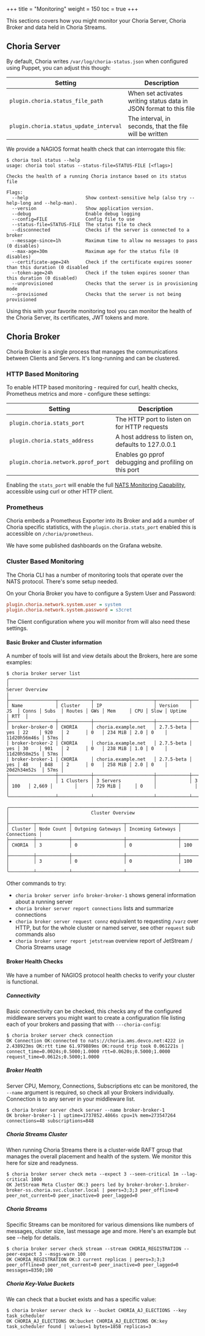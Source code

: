 +++
title = "Monitoring"
weight = 150
toc = true
+++

This sections covers how you might monitor your Choria Server, Choria Broker and data held in Choria Streams.

## Choria Server

By default, Choria writes `/var/log/choria-status.json` when configured using Puppet, you can adjust this though:

| Setting                                | Description                                                        |
|----------------------------------------|--------------------------------------------------------------------|
| `plugin.choria.status_file_path`       | When set activates writing status data in JSON format to this file |
| `plugin.choria.status_update_interval` | The interval, in seconds, that the file will be written            |

We provide a NAGIOS format health check that can interrogate this file:

```nohighlight
$ choria tool status --help
usage: choria tool status --status-file=STATUS-FILE [<flags>]

Checks the health of a running Choria instance based on its status file

Flags:
  --help                     Show context-sensitive help (also try --help-long and --help-man).
  --version                  Show application version.
  --debug                    Enable debug logging
  --config=FILE              Config file to use
  --status-file=STATUS-FILE  The status file to check
  --disconnected             Checks if the server is connected to a broker
  --message-since=1h         Maximum time to allow no messages to pass (0 disables)
  --max-age=30m              Maximum age for the status file (0 disables)
  --certificate-age=24h      Check if the certificate expires sooner than this duration (0 disabled
  --token-age=24h            Check if the token expires sooner than this duration (0 disabled)
  --unprovisioned            Checks that the server is in provisioning mode
  --provisioned              Checks that the server is not being provisioned
```

Using this with your favorite monitoring tool you can monitor the health of the Choria Server,
its certificates, JWT tokens and more.

## Choria Broker

Choria Broker is a single process that manages the communications between Clients and Servers.
It's long-running and can be clustered.

### HTTP Based Monitoring

To enable HTTP based monitoring - required for curl, health checks, Prometheus metrics and more -
configure these settings:

| Setting                            | Description                                           |
|------------------------------------|-------------------------------------------------------|
| `plugin.choria.stats_port`         | The HTTP port to listen on for HTTP requests          |
| `plugin.choria.stats_address`      | A host address to listen on, defaults to 127.0.0.1    |
| `plugin.choria.network.pprof_port` | Enables go pprof debugging and profiling on this port |

Enabling the `stats_port` will enable the full [NATS Monitoring Capability](https://docs.nats.io/running-a-nats-service/nats_admin/monitoring),
accessible using curl or other HTTP client.

### Prometheus

Choria embeds a Prometheus Exporter into its Broker and add a number of Choria specific statistics,
with the `plugin.choria.stats_port` enabled this is accessible on `/choria/prometheus`. 

We have some published dashboards on the Grafana website.

### Cluster Based Monitoring

The Choria CLI has a number of monitoring tools that operate over the NATS protocol. There's some 
setup needed.

On your Choria Broker you have to configure a System User and Password:

```ini
plugin.choria.network.system.user = system
plugin.choria.network.system.password = s3cret
```

The Client configuration where you will monitor from will also need these settings.

#### Basic Broker and Cluster information

A number of tools will list and view details about the Brokers, here are some examples:

```nohighlight
$ choria broker server list
╭────────────────────────────────────────────────────────────────────────────────────────────────────────────────────────────────────────────────────╮
│                                                                  Server Overview                                                                   │
├─────────────────┬────────────┬──────────────────────┬────────────┬─────┬───────┬───────┬────────┬─────┬─────────┬─────┬──────┬──────────────┬──────┤
│ Name            │ Cluster    │ IP                   │ Version    │ JS  │ Conns │ Subs  │ Routes │ GWs │ Mem     │ CPU │ Slow │ Uptime       │ RTT  │
├─────────────────┼────────────┼──────────────────────┼────────────┼─────┼───────┼───────┼────────┼─────┼─────────┼─────┼──────┼──────────────┼──────┤
│ broker-broker-0 │ CHORIA     │ choria.example.net   │ 2.7.5-beta │ yes │ 22    │ 920   │ 2      │ 0   │ 234 MiB │ 2.0 │ 0    │ 11d20h56m46s │ 57ms │
│ broker-broker-2 │ CHORIA     │ choria.example.net   │ 2.7.5-beta │ yes │ 30    │ 901   │ 2      │ 0   │ 238 MiB │ 1.0 │ 0    │ 11d20h58m25s │ 57ms │
│ broker-broker-1 │ CHORIA     │ choria.example.net   │ 2.7.5-beta │ yes │ 48    │ 848   │ 2      │ 0   │ 258 MiB │ 2.0 │ 0    │ 20d2h34m52s  │ 57ms │
├─────────────────┼────────────┼──────────────────────┼────────────┼─────┼───────┼───────┼────────┼─────┼─────────┼─────┼──────┼──────────────┼──────┤
│                 │ 1 Clusters │ 3 Servers            │            │ 3   │ 100   │ 2,669 │        │     │ 729 MiB │     │ 0    │              │      │
╰─────────────────┴────────────┴──────────────────────┴────────────┴─────┴───────┴───────┴────────┴─────┴─────────┴─────┴──────┴──────────────┴──────╯

╭────────────────────────────────────────────────────────────────────────────╮
│                              Cluster Overview                              │
├─────────┬────────────┬───────────────────┬───────────────────┬─────────────┤
│ Cluster │ Node Count │ Outgoing Gateways │ Incoming Gateways │ Connections │
├─────────┼────────────┼───────────────────┼───────────────────┼─────────────┤
│ CHORIA  │ 3          │ 0                 │ 0                 │ 100         │
├─────────┼────────────┼───────────────────┼───────────────────┼─────────────┤
│         │ 3          │ 0                 │ 0                 │ 100         │
╰─────────┴────────────┴───────────────────┴───────────────────┴─────────────╯
```

Other commands to try:

 * `choria broker server info broker-broker-1` shows general information about a running server
 * `choria broker server report connections` lists and summarize connections
 * `choria broker server request connz` equivalent to requesting `/varz` over HTTP, but for the whole cluster or named server, see other `request` sub commands also
 * `choria broker serer report jetstream` overview report of JetStream / Choria Streams usage

#### Broker Health Checks

We have a number of NAGIOS protocol health checks to verify your cluster is functional.

##### Connectivity

Basic connectivity can be checked, this checks any of the configured middleware servers you might
want to create a configuration file listing each of your brokers and passing that with `---choria-config`:

```nohighlight
$ choria broker server check connection
OK Connection OK:connected to nats://choria.ams.devco.net:4222 in 2.438923ms OK:rtt time 61.979889ms OK:round trip took 0.061221s | connect_time=0.0024s;0.5000;1.0000 rtt=0.0620s;0.5000;1.0000 request_time=0.0612s;0.5000;1.0000
```

##### Broker Health

Server CPU, Memory, Connections, Subscriptions etc can be monitored, the `--name` argument is required,
so check all your Brokers individually. Connection is to any server in your middleware list.

```nohighlight
$ choria broker server check server --name broker-broker-1
OK broker-broker-1 | uptime=1737852.4866s cpu=1% mem=273547264 connections=48 subscriptions=848
```

##### Choria Streams Cluster

When running Choria Streams there is a cluster-wide RAFT group that manages the overall placement
and health of the system. We monitor this here for size and readyness.

```nohighlight
$ choria broker server check meta --expect 3 --seen-critical 1m --lag-critical 1000
OK JetStream Meta Cluster OK:3 peers led by broker-broker-1.broker-broker-ss.choria.svc.cluster.local | peers=3;3;3 peer_offline=0 peer_not_current=0 peer_inactive=0 peer_lagged=0
```

##### Choria Streams

Specific Streams can be monitored for various dimensions like numbers of messages, cluster size,
last message age and more.  Here's an example but see --help for details.

```nohighlight
$ choria broker server check stream --stream CHORIA_REGISTRATION --peer-expect 3 --msgs-warn 100
OK CHORIA_REGISTRATION OK:3 current replicas | peers=3;3;3 peer_offline=0 peer_not_current=0 peer_inactive=0 peer_lagged=0 messages=8350;100
```

##### Choria Key-Value Buckets

We can check that a bucket exists and has a specific value:

```nohighlight
$ choria broker server check kv --bucket CHORIA_AJ_ELECTIONS --key task_scheduler
OK CHORIA_AJ_ELECTIONS OK:bucket CHORIA_AJ_ELECTIONS OK:key task_scheduler found | values=1 bytes=185B replicas=3
```
